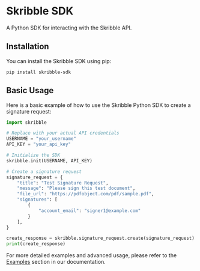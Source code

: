 # Skribble SDK

A Python SDK for interacting with the Skribble API.

## Installation

You can install the Skribble SDK using pip:

```
pip install skribble-sdk
```

## Basic Usage

Here is a basic example of how to use the Skribble Python SDK to create a signature request:

```python
import skribble

# Replace with your actual API credentials
USERNAME = "your_username"
API_KEY = "your_api_key"

# Initialize the SDK
skribble.init(USERNAME, API_KEY)

# Create a signature request
signature_request = {
    "title": "Test Signature Request",
    "message": "Please sign this test document",
    "file_url": "https://pdfobject.com/pdf/sample.pdf",
    "signatures": [
        {
            "account_email": "signer1@example.com"
        }
    ],
}

create_response = skribble.signature_request.create(signature_request)
print(create_response)
```

For more detailed examples and advanced usage, please refer to the [Examples](../docs/documentation/python/examples.mdx) section in our documentation.